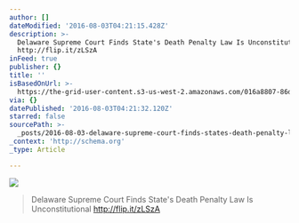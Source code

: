 ```yaml
---
author: []
dateModified: '2016-08-03T04:21:15.428Z'
description: >-
  Delaware Supreme Court Finds State's Death Penalty Law Is Unconstitutional
  http://flip.it/zLSzA
inFeed: true
publisher: {}
title: ''
isBasedOnUrl: >-
  https://the-grid-user-content.s3-us-west-2.amazonaws.com/016a8807-86d1-472e-9539-c62bc607eaf3.png
via: {}
datePublished: '2016-08-03T04:21:32.120Z'
starred: false
sourcePath: >-
  _posts/2016-08-03-delaware-supreme-court-finds-states-death-penalty-law-is-un.md
_context: 'http://schema.org'
_type: Article

---
```

![](https://the-grid-user-content.s3-us-west-2.amazonaws.com/016a8807-86d1-472e-9539-c62bc607eaf3.png)

> Delaware Supreme Court Finds State's Death Penalty Law Is Unconstitutional http://flip.it/zLSzA